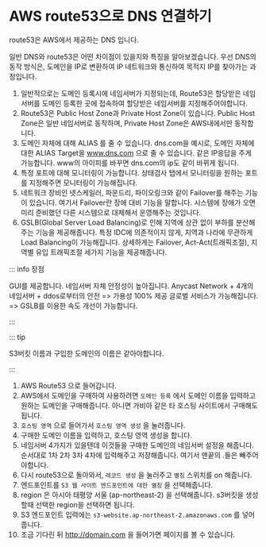 # AWS route53으로 DNS 연결하기

route53은 AWS에서 제공하는 DNS 입니다.

일반 DNS와 route53은 어떤 차이점이 있을지와 특징을 알아보겠습니다.
우선 DNS의 동작 방식은, 도메인을 IP로 변환하여 IP 네트워크와 통신하여 목적지 IP를 찾아가는 과정입니다.

1. 일반적으로는 도메인 등록시에 네임서버가 지정되는데, Route53은 할당받은 네임서버를 도메인 등록한 곳에 접속하여 할당받은 네임서버를 지정해주어야합니다.
2. Route53은 Public Host Zone과 Private Host Zone이 있습니다. Public Host Zone은 일반 네임서버로 동작하며, Private Host Zone은 AWS내에서만 동작합니다.
3. 도메인 자체에 대해 ALIAS 를 줄 수 있습니다.
   dns.com을 예시로, 도메인 자체에 대한 ALIAS Target을 www.dns.com 으로 줄 수 있습니다. 같은 IP응답을 주게 가능합니다. www의 아이피를 바꾸면 dns.com의 ip도 같이 바뀌게 됩니다.
4. 특정 포트에 대해 모니터링이 가능합니다. 상태검사 탭에서 모니터링을 원하는 포트를 지정해주면 모니터링이 가능해집니다.
5. 네트워크 장비인 넷스케일러, 파운드리, 파이오링크와 같이 Failover를 해주는 기능이 있습니다. 여기서 Failover란 장애 대비 기능을 말합니다. 시스템에 장애가 오면 미리 준비했던 다른 시스템으로 대체해서 운영해주는 것입니다.
6. GSLB(Global Server Load Balancing)로 인해 지역에 상관 없이 부하를 분산해주는 기능을 제공해줍니다. 특정 IDC에 의존적이지 않게, 지역과 나라에 무관하게 Load Balancing이 가능해집니다. 상세하게는 Failover, Act-Act(트래픽조절), 지역별 유입 트래픽조절 세가지 기능을 제공해줍니다.

::: info 장점

GUI를 제공합니다.
네임서버 자체 안정성이 높아집니다. Anycast Network + 4개의 네임서버 + ddos로부터의 안전 => 가용성 100% 제공
글로벌 서비스가 가능해집니다. => GSLB를 이용한 속도 개선이 가능합니다.

:::

::: tip

S3버킷 이름과 구입한 도메인의 이름은 같아야합니다.

:::

1. AWS Route53 으로 들어갑니다.
2. AWS에서 도메인을 구매하여 사용하려면 `도메인 등록` 에서 도메인 이름을 입력하고 원하는 도메인을 구매해줍니다. 아니면 가비아 같은 타 호스팅 사이트에서 구매해도 됩니다.
3. `호스팅 영역` 으로 들어가서 `호스팅 영역 생성` 을 눌러줍니다.
4. 구매한 도메인 이름을 입력하고, 호스팅 영역 생성을 합니다.
5. 네임서버 4가지가 있을텐데 이것들을 구매한 도메인의 네임서버 설정을 해줍니다. 순서대로 1차 2차 3차 4차에 입력해주고 저장해줍니다.
   여기서 맨끝의 .들은 빼주어야합니다.
6. 다시 route53으로 돌아와서, `레코드 생성` 을 눌러주고 `별칭` 스위치를 on 해줍니다.
7. 엔드포인트를 `S3 웹 사이트 엔드포인트에 대한 별칭` 을 선택해줍니다.
8. region 은 아시아 태평양 서울 (ap-northeast-2) 을 선택해줍니다.
   s3버킷을 생성할때 선택한 region을 선택하면 됩니다.
9. S3 엔드포인트 입력에는 `s3-website.ap-northeast-2.amazonaws.com` 를 넣어줍니다.
10. 조금 기다린 뒤 http://domain.com 을 들어가면 페이지를 볼 수 있습니다.
